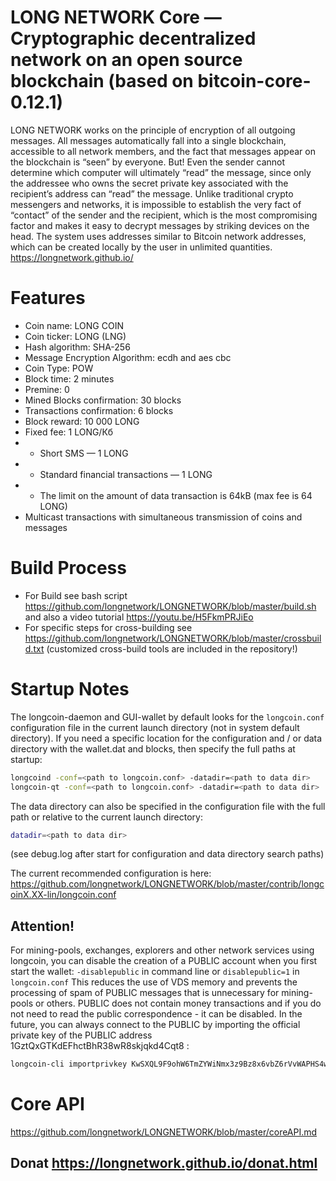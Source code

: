 # LONG NETWORK Core — Cryptographic decentralized network on an open source blockchain (based on bitcoin-core-0.12.1)

LONG NETWORK works on the principle of encryption of all outgoing messages. All messages automatically fall into a single blockchain,
accessible to all network members, and the fact that messages appear on the blockchain is “seen” by everyone. But! Even the sender
cannot determine which computer will ultimately “read” the message, since only the addressee who owns the secret private key associated
with the recipient’s address can “read” the message.
Unlike traditional crypto messengers and networks, it is impossible to establish the very fact of “contact” of the sender and the recipient,
which is the most compromising factor and makes it easy to decrypt messages by striking devices on the head.
The system uses addresses similar to Bitcoin network addresses, which can be created locally by the user in unlimited quantities.
https://longnetwork.github.io/


# Features

* Coin name: LONG COIN
* Coin ticker: LONG (LNG)
* Hash algorithm: SHA-256
* Message Encryption Algorithm: ecdh and aes cbc
* Coin Type: POW
* Block time: 2 minutes
* Premine: 0
* Mined Blocks confirmation: 30 blocks
* Transactions confirmation: 6 blocks
* Block reward: 10 000 LONG
* Fixed fee: 1 LONG/Кб
*  - Short SMS — 1 LONG
*  - Standard financial transactions — 1 LONG
*  - The limit on the amount of data transaction is 64kB (max fee is 64 LONG)
* Multicast transactions with simultaneous transmission of coins and messages

Build Process
===========================================================================================================================================

* For Build see bash script https://github.com/longnetwork/LONGNETWORK/blob/master/build.sh
and also a video tutorial https://youtu.be/H5FkmPRJiEo
* For specific steps for cross-building see https://github.com/longnetwork/LONGNETWORK/blob/master/crossbuild.txt
(customized cross-build tools are included in the repository!)

Startup Notes
===========================================================================================================================================

The longcoin-daemon and GUI-wallet by default looks for the `longcoin.conf` configuration file in the current launch directory 
(not in system default directory). If you need a specific location for the configuration and / or data directory with the wallet.dat and blocks, 
then specify the full paths at startup: 
```bash
longcoind -conf=<path to longcoin.conf> -datadir=<path to data dir>
longcoin-qt -conf=<path to longcoin.conf> -datadir=<path to data dir>
```
The data directory can also be specified in the configuration file with the full path or relative to the current launch directory:
```bash
datadir=<path to data dir>
```
(see debug.log after start for configuration and data directory search paths)

The current recommended configuration is here: https://github.com/longnetwork/LONGNETWORK/blob/master/contrib/longcoinX.XX-lin/longcoin.conf

## Attention!
For mining-pools, exchanges, explorers and other network services using longcoin, you can disable the creation of a PUBLIC account when you first start the wallet:
`-disablepublic` in command line or `disablepublic=1` in `longcoin.conf`
This reduces the use of VDS memory and prevents the processing of spam of PUBLIC messages that is unnecessary for mining-pools or others.
PUBLIC does not contain money transactions and if you do not need to read the public correspondence - it can be disabled.
In the future, you can always connect to the PUBLIC by importing the official private key of the PUBLIC address 1GztQxGTKdEFhctBhR38wR8skjqkd4Cqt8 :
```bash
longcoin-cli importprivkey KwSXQL9F9ohW6TmZYWiNmx3z9Bz8x6vbZ6rVvWAPHS4wtcwSoo8W "PUBLIC"
```
Core API
===========================================================================================================================================
https://github.com/longnetwork/LONGNETWORK/blob/master/coreAPI.md

## Donat  https://longnetwork.github.io/donat.html




